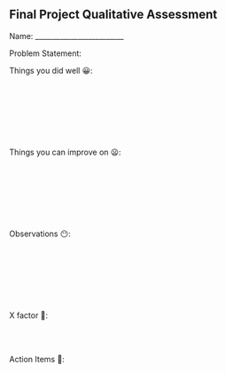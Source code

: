 Final Project Qualitative Assessment
-----

Name: _________________________

Problem Statement:

Things you did well 😀:

<br>
<br>
<br>
<br>
<br>
<br>

Things you can improve on 😦:

<br>
<br>
<br>
<br>
<br>
<br>

Observations 😶:

<br>
<br>
<br>
<br>
<br>
<br>

X factor 🦄:

<br>
<br>

Action Items 👷: